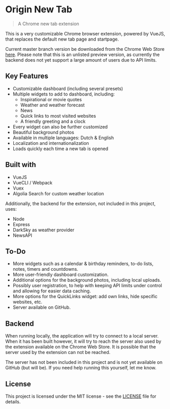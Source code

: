# Origin New Tab

> A Chrome new tab extension

This is a very customizable Chrome browser extension, powered by VueJS, that replaces the default new tab page and startpage.

Current master branch version be downloaded from the Chrome Web Store [here](https://chrome.google.com/webstore/detail/origin-new-tab/ekofjmkgffocdaobhcnmlbifekempoho). Please note that this is an unlisted preview version, as currently the backend does not yet support a large amount of users due to API limits.

## Key Features

- Customizable dashboard (including several presets)
- Multiple widgets to add to dashboard, including:
  - Inspirational or movie quotes
  - Weather and weather forecast
  - News
  - Quick links to most visited websites
  - A friendly greeting and a clock
- Every widget can also be further customized
- Beautiful background photos
- Available in multiple languages: Dutch & English
- Localization and internationalization
- Loads quickly each time a new tab is opened

## Built with

- VueJS
- VueCLI / Webpack
- Vuex
- Algolia Search for custom weather location

Additionally, the backend for the extension, not included in this project, uses:

- Node
- Express
- DarkSky as weather provider
- NewsAPI

## To-Do

- More widgets such as a calendar & birthday reminders, to-do lists, notes, timers and countdowns.
- More user-friendly dashboard customization.
- Additional options for the background photos, including local uploads.
- Possibly user registration, to help with keeping API limits under control and allowing for easier data caching.
- More options for the QuickLinks widget: add own links, hide specific websites, etc.
- Server available on GitHub.

## Backend

When running locally, the application will try to connect to a local server. When it has been built however, it will try to reach the server also used by the extension available on the Chrome Web Store. It is possible that the server used by the extension can not be reached.

The server has not been included in this project and is not yet available on GitHub (but will be). If you need help running this yourself, let me know.

## License

This project is licensed under the MIT license - see the [LICENSE](https://github.com/Thilerion/origin-new-tab/blob/master/LICENSE) file for details.